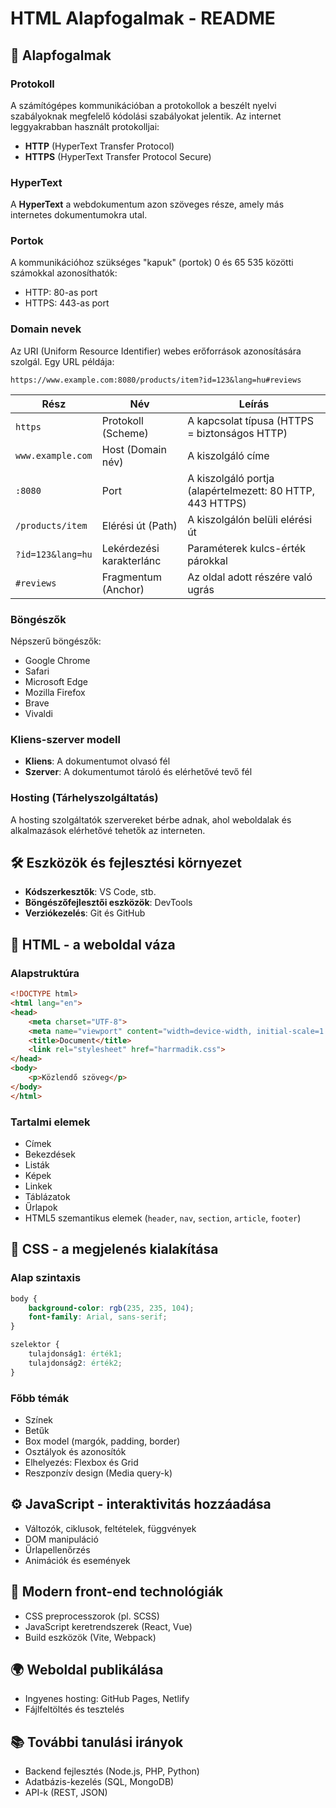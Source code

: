 # HTML Alapfogalmak - README

## 📌 Alapfogalmak

### Protokoll
A számítógépes kommunikációban a protokollok a beszélt nyelvi szabályoknak megfelelő kódolási szabályokat jelentik. Az internet leggyakrabban használt protokolljai:

- **HTTP** (HyperText Transfer Protocol)
- **HTTPS** (HyperText Transfer Protocol Secure)

### HyperText
A **HyperText** a webdokumentum azon szöveges része, amely más internetes dokumentumokra utal.

### Portok
A kommunikációhoz szükséges "kapuk" (portok) 0 és 65 535 közötti számokkal azonosíthatók:

- HTTP: 80-as port
- HTTPS: 443-as port

### Domain nevek
Az URI (Uniform Resource Identifier) webes erőforrások azonosítására szolgál. Egy URL példája:

```
https://www.example.com:8080/products/item?id=123&lang=hu#reviews
```

| Rész                | Név                          | Leírás                                                                 |
|---------------------|-----------------------------|-----------------------------------------------------------------------|
| `https`             | Protokoll (Scheme)          | A kapcsolat típusa (HTTPS = biztonságos HTTP)                        |
| `www.example.com`   | Host (Domain név)           | A kiszolgáló címe                                                   |
| `:8080`             | Port                        | A kiszolgáló portja (alapértelmezett: 80 HTTP, 443 HTTPS)          |
| `/products/item`    | Elérési út (Path)           | A kiszolgálón belüli elérési út                                     |
| `?id=123&lang=hu`   | Lekérdezési karakterlánc    | Paraméterek kulcs-érték párokkal                                    |
| `#reviews`          | Fragmentum (Anchor)         | Az oldal adott részére való ugrás                                   |

### Böngészők
Népszerű böngészők:
- Google Chrome
- Safari
- Microsoft Edge
- Mozilla Firefox
- Brave
- Vivaldi

### Kliens-szerver modell
- **Kliens**: A dokumentumot olvasó fél
- **Szerver**: A dokumentumot tároló és elérhetővé tevő fél

### Hosting (Tárhelyszolgáltatás)
A hosting szolgáltatók szervereket bérbe adnak, ahol weboldalak és alkalmazások elérhetővé tehetők az interneten.

## 🛠️ Eszközök és fejlesztési környezet
- **Kódszerkesztők**: VS Code, stb.
- **Böngészőfejlesztői eszközök**: DevTools
- **Verziókezelés**: Git és GitHub

## 📄 HTML - a weboldal váza
### Alapstruktúra
```html
<!DOCTYPE html>
<html lang="en">
<head>
    <meta charset="UTF-8">
    <meta name="viewport" content="width=device-width, initial-scale=1.0">
    <title>Document</title>
    <link rel="stylesheet" href="harrmadik.css">
</head>
<body>
    <p>Közlendő szöveg</p>
</body>
</html>
```

### Tartalmi elemek
- Címek
- Bekezdések
- Listák
- Képek
- Linkek
- Táblázatok
- Űrlapok
- HTML5 szemantikus elemek (`header`, `nav`, `section`, `article`, `footer`)

## 🎨 CSS - a megjelenés kialakítása
### Alap szintaxis
```css
body {
    background-color: rgb(235, 235, 104);
    font-family: Arial, sans-serif;
}

szelektor {
    tulajdonság1: érték1;
    tulajdonság2: érték2;
}
```

### Főbb témák
- Színek
- Betűk
- Box model (margók, padding, border)
- Osztályok és azonosítók
- Elhelyezés: Flexbox és Grid
- Reszponzív design (Media query-k)

## ⚙️ JavaScript - interaktivitás hozzáadása
- Változók, ciklusok, feltételek, függvények
- DOM manipuláció
- Űrlapellenőrzés
- Animációk és események

## 🚀 Modern front-end technológiák
- CSS preprocesszorok (pl. SCSS)
- JavaScript keretrendszerek (React, Vue)
- Build eszközök (Vite, Webpack)

## 🌍 Weboldal publikálása
- Ingyenes hosting: GitHub Pages, Netlify
- Fájlfeltöltés és tesztelés

## 📚 További tanulási irányok
- Backend fejlesztés (Node.js, PHP, Python)
- Adatbázis-kezelés (SQL, MongoDB)
- API-k (REST, JSON)

